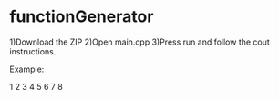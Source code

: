 # functionGenerator
1)Download the ZIP
2)Open main.cpp 
3)Press run and follow the cout instructions. 

Example:  

1 2 3 4 
5 6 7 8 
